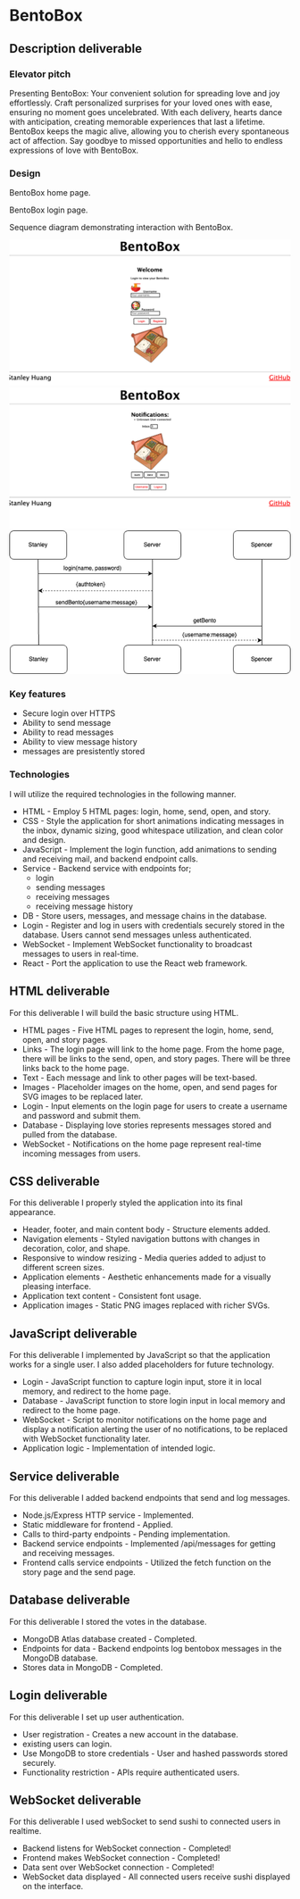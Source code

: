 # BentoBox

## Description deliverable

### Elevator pitch

Presenting BentoBox: Your convenient solution for spreading love and joy effortlessly. Craft personalized surprises for your loved ones with ease, ensuring no moment goes uncelebrated. With each delivery, hearts dance with anticipation, creating memorable experiences that last a lifetime. BentoBox keeps the magic alive, allowing you to cherish every spontaneous act of affection. Say goodbye to missed opportunities and hello to endless expressions of love with BentoBox.

### Design

BentoBox home page.

BentoBox login page.

Sequence diagram demonstrating interaction with BentoBox.

![Screenshot of the BentoBox login page](https://github.com/spencercheng/lover/blob/main/bentoBoxLoginPage.png) 
![Screenshot of the BentoBox home page](https://github.com/spencercheng/lover/blob/main/bentoBoxHomePage.png)
![Image of sequence diagram](https://github.com/spencercheng/lover/blob/main/bentoBoxSequenceDiagram.png)

### Key features
- Secure login over HTTPS
- Ability to send message
- Ability to read messages
- Ability to view message history
- messages are presistently stored

### Technologies

I will utilize the required technologies in the following manner.

- HTML - Employ 5 HTML pages: login, home, send, open, and story.
- CSS - Style the application for short animations indicating messages in the inbox, dynamic sizing, good whitespace utilization, and clean color and design.
- JavaScript - Implement the login function, add animations to sending and receiving mail, and backend endpoint calls.
- Service - Backend service with endpoints for;
    - login
    - sending messages
    - receiving messages
    - receiving message history
- DB - Store users, messages, and message chains in the database.
- Login - Register and log in users with credentials securely stored in the database. Users cannot send messages unless authenticated.
- WebSocket - Implement WebSocket functionality to broadcast messages to users in real-time.
- React - Port the application to use the React web framework.

 ## HTML deliverable

For this deliverable I will build the basic structure using HTML.

- HTML pages - Five HTML pages to represent the login, home, send, open, and story pages.
- Links - The login page will link to the home page. From the home page, there will be links to the send, open, and story pages. There will  be three links back to the home page.
- Text - Each message and link to other pages will be text-based.
- Images - Placeholder images on the home, open, and send pages for SVG images to be replaced later.
- Login - Input elements on the login page for users to create a username and password and submit them.
- Database - Displaying love stories represents messages stored and pulled from the database.
- WebSocket - Notifications on the home page represent real-time incoming messages from users.

## CSS deliverable

For this deliverable I properly styled the application into its final appearance.

- Header, footer, and main content body - Structure elements added.
- Navigation elements - Styled navigation buttons with changes in decoration, color, and shape.
- Responsive to window resizing - Media queries added to adjust to different screen sizes.
- Application elements - Aesthetic enhancements made for a visually pleasing interface.
- Application text content - Consistent font usage.
- Application images - Static PNG images replaced with richer SVGs.

## JavaScript deliverable

For this deliverable I implemented by JavaScript so that the application works for a single user. I also added placeholders for future technology.

- Login - JavaScript function to capture login input, store it in local memory, and redirect to the home page.
- Database - JavaScript function to store login input in local memory and redirect to the home page.
- WebSocket - Script to monitor notifications on the home page and display a notification alerting the user of no notifications, to be replaced with WebSocket functionality later.
- Application logic - Implementation of intended logic.

## Service deliverable

For this deliverable I added backend endpoints that send and log messages.

- Node.js/Express HTTP service - Implemented.
- Static middleware for frontend - Applied.
- Calls to third-party endpoints - Pending implementation.
- Backend service endpoints - Implemented /api/messages for getting and receiving messages.
- Frontend calls service endpoints - Utilized the fetch function on the story page and the send page.

## Database deliverable

For this deliverable I stored the votes in the database.

- MongoDB Atlas database created - Completed.
- Endpoints for data - Backend endpoints log bentobox messages in the MongoDB database.
- Stores data in MongoDB - Completed.

## Login deliverable

For this deliverable I set up user authentication.

- User registration - Creates a new account in the database.
- existing users can login.
- Use MongoDB to store credentials - User and hashed passwords stored securely.
- Functionality restriction - APIs require authenticated users.

## WebSocket deliverable

For this deliverable I used webSocket to send sushi to connected users in realtime.

- Backend listens for WebSocket connection - Completed!
- Frontend makes WebSocket connection - Completed!
- Data sent over WebSocket connection - Completed!
- WebSocket data displayed - All connected users receive sushi displayed on the interface.
